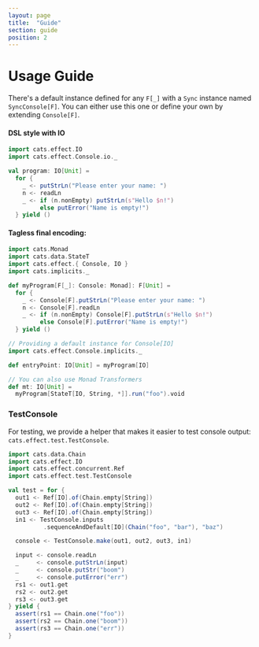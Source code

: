 ```yaml
---
layout: page
title:  "Guide"
section: guide
position: 2
---
```


# Usage Guide

There's a default instance defined for any `F[_]` with a `Sync` instance named `SyncConsole[F]`. You can either use this one or define your own by extending `Console[F]`.

#### DSL style with IO

```scala mdoc:silent
import cats.effect.IO
import cats.effect.Console.io._

val program: IO[Unit] =
  for {
    _ <- putStrLn("Please enter your name: ")
    n <- readLn
    _ <- if (n.nonEmpty) putStrLn(s"Hello $n!")
         else putError("Name is empty!")
  } yield ()
```

#### Tagless final encoding:

```scala mdoc:reset:silent
import cats.Monad
import cats.data.StateT
import cats.effect.{ Console, IO }
import cats.implicits._

def myProgram[F[_]: Console: Monad]: F[Unit] =
  for {
    _ <- Console[F].putStrLn("Please enter your name: ")
    n <- Console[F].readLn
    _ <- if (n.nonEmpty) Console[F].putStrLn(s"Hello $n!")
         else Console[F].putError("Name is empty!")
  } yield ()

// Providing a default instance for Console[IO]
import cats.effect.Console.implicits._

def entryPoint: IO[Unit] = myProgram[IO]

// You can also use Monad Transformers
def mt: IO[Unit] =
  myProgram[StateT[IO, String, *]].run("foo").void
```

### TestConsole

For testing, we provide a helper that makes it easier to test console output: `cats.effect.test.TestConsole`.

```scala mdoc:silent
import cats.data.Chain
import cats.effect.IO
import cats.effect.concurrent.Ref
import cats.effect.test.TestConsole

val test = for {
  out1 <- Ref[IO].of(Chain.empty[String])
  out2 <- Ref[IO].of(Chain.empty[String])
  out3 <- Ref[IO].of(Chain.empty[String])
  in1 <- TestConsole.inputs
          .sequenceAndDefault[IO](Chain("foo", "bar"), "baz")

  console <- TestConsole.make(out1, out2, out3, in1)

  input <- console.readLn
  _     <- console.putStrLn(input)
  _     <- console.putStr("boom")
  _     <- console.putError("err")
  rs1 <- out1.get
  rs2 <- out2.get
  rs3 <- out3.get
} yield {
  assert(rs1 == Chain.one("foo"))
  assert(rs2 == Chain.one("boom"))
  assert(rs3 == Chain.one("err"))
}
```
